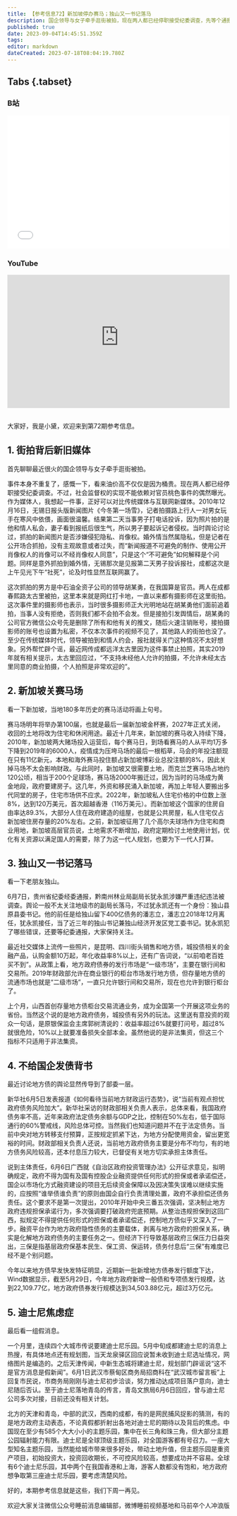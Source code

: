 ```yaml
---
title: 【参考信息72】新加坡停办赛马；独山又一书记落马
description: 国企领导与女子牵手逛街被拍，现在两人都已经停职接受纪委调查，先等个通报。不过，社会监督权的实现，不能依赖对官员桃色事件的偶然曝光。2010年，《无锡日报》头版发街拍照片，却意外曝光一堆地下恋情。这两件事儿正好对比一下新旧媒体。新加坡180多年的赛马活动将在明年结束，收回的土地将改为住宅和休闲用途。外资和移民涌入让新加坡住房紧张，此前已经征收了不少高尔夫球场。一个月内，4个大城市传闻要建迪士尼乐园，背后是城市焦虑。
published: true
date: 2023-09-04T14:45:51.359Z
tags: 
editor: markdown
dateCreated: 2023-07-18T08:04:19.780Z
---
```


## Tabs {.tabset}
### B站
<div style="position: relative; padding: 30% 45%;">
<iframe style="position: absolute; width: 100%; height: 100%; left: 0; top: 0;" src="//player.bilibili.com/player.html?&bvid=BV1ou411Y7sq&page=1&as_wide=1&high_quality=1&danmaku=1&autoplay=0" scrolling="no" border="0" frameborder="no" framespacing="0" allowfullscreen="true"></iframe>
</div>

### YouTube
<div style="position: relative; padding: 30% 45%;">
<iframe style="position: absolute; top: 0; left: 0; width: 100%; height: 100%;" src="https://www.youtube-nocookie.com/embed/YouTubeVID" title="YouTube video player" frameborder="0" allow="accelerometer; autoplay; clipboard-write; encrypted-media; gyroscope; picture-in-picture" allowfullscreen></iframe>
</div>

## 

大家好，我是小黛，欢迎来到第72期参考信息。

## 1. 街拍背后新旧媒体

首先聊聊最近很火的国企领导与女子牵手逛街被拍。

事件本身不重复了，感慨一下，看来油价高不仅仅是因为桶贵。现在两人都已经停职接受纪委调查。不过，社会监督权的实现不能依赖对官员桃色事件的偶然曝光。作为媒体人，我想起一件事，正好可以对比传统媒体与互联网新媒体。2010年12月16日，无锡日报头版新闻图片《今冬第一场雪》，记者拍摄路上行人一对男女玩手在寒风中依偎，画面很温馨。结果第二天当事男子打电话投诉，因为照片拍的是他和情人私会，妻子看到报纸后很生气，所以男子要起诉记者侵权。当时舆论讨论过，抓拍的新闻图片是否涉嫌侵犯隐私、肖像权。婚外情当然属隐私，但是记者在公开场合抓拍，没有主观故意或者过失，而“新闻报道不可避免的制作、使用公开肖像权人的肖像可以不经肖像权人同意”，只是这个“不可避免”如何解释是个问题。同样是意外抓拍到婚外情，无锡那次是见报第二天男子投诉报社，成都这次是上午见光下午“社死”，论及时性显然互联网赢了。

这次抓拍的男方是中石油全资子公司的领导胡某勇，在我国算是官员。两人在成都春熙路太古里被拍，这里本来就是网红打卡地，一直以来都有摄影师在这里街拍。这次事件里的摄影师也表示，当时很多摄影师正大光明地站在胡某勇他们面前追着拍，当事人没有拒绝，否则我们都不会拍不会发。但是接拍引发舆情后，胡某勇的公司官方微信公众号先是删除了所有和他有关的推文，随后火速注销账号，接拍摄影师的账号也设置为私密，不仅本次事件的视频不见了，其他路人的街拍也没了。至少在传统媒体时代，领导被拍到和情人约会，报社就得关门这种情况不太好想象。另外帮忙辟个谣，最近网传成都远洋太古里因为这件事禁止拍照，其实2019年就有相关提示，太古里回应过，“不支持未经他人允许的拍摄，不允许未经太古里同意的商业拍摄，个人拍照是非常欢迎的”。

## 2. 新加坡关赛马场

看一下新加坡，当地180多年历史的赛马活动将画上句号。

赛马场明年将举办第100届，也就是最后一届新加坡金杯赛，2027年正式关闭，收回的土地将改为住宅和休闲用途。最近十几年来，新加坡的赛马收入持续下降，2010年，新加坡两大赌场投入运营后，每个赛马日，到场看赛马的人从平均1万多下降到2019年的6000人，疫情成为压垮马场的最后一根稻草，马会的年投注额现在只有11亿新元，本地和海外赛马投住额占新加坡博彩业总投注额的8%，因此关掉马场不太会影响财政。与此同时，新加坡又很需要土地，而克兰芝赛马场占地约120公顷，相当于200个足球场，赛马场2000年搬迁过，因为当时的马场成为黄金地段，政府要建房子。这几年，外资和移民涌入新加坡，再加上年轻人要搬出多代同堂的房子，住宅市场供不应求。2022年，新加坡私人住宅价格的中位数上涨8%，达到120万美元，首次超越香港（116万美元）。而新加坡这个国家的住房自由率达89.3%，大部分人住在政府建造的组屋，也就是公共房屋，私人住宅仅占新加坡住房存量的20%左右。之前，新加坡征用了几个高尔夫球场作为住宅和商业用地，新加坡高层官员说，土地需求不断增加，政府定期检讨土地使用计划，优化有关资源以满足国人的需要，除了为这一代人规划，也要为下一代人打算。

## 3. 独山又一书记落马

看一下老朋友独山。

6月7日，贵州省纪委经委通报，黔南州林业局副局长犹永凯涉嫌严重违纪违法被调查。舆论一般不太关注地级市的副局长落马，不过犹永凯还有一个身份：独山县原县委书记。他的前任是给独山留下400亿债务的潘志立，潘志立2018年12月离任，犹永凯接任，当了近三年的独山书记兼独山经济开发区党工委书记。犹永凯犯了哪些错误，还要等纪委通报，大家保持关注。

最近社交媒体上流传一些照片，是昆明、四川街头销售和地方债，城投债相关的金融产品，认购金额10万起，年化收益率8%以上，还有广告词说，“以前咱老百姓买不到”。从政策上看，地方政府债券的发行市场是“一级市场”，主要在银行间和交易所。2019年财政部允许在商业银行的柜台市场发行地方债，但存量地方债的流通市场也就是“二级市场”，一直只允许银行间和交易所，现在也允许到银行柜台了。

上个月，山西首创存量地方债柜台交易流通业务，成为全国第一个开展这项业务的省份。当然这个说的是地方政府债务，城投债有另外的玩法。这里送有意投资的观众一句话，是原银保监会主席郭树清说的：收益率超过6%就要打问号，超过8%就很危险，10%以上就要准备损失全部本金。虽然他说的是非法集资，但这三个指标不只适用于非法集资。

## 4. 不给国企发债背书

最近讨论地方债的舆论显然传导到了部委一层。

新华社6月5日发表报道《如何看待当前地方财政运行态势》，说“当前有观点担忧政府债务风险加大”。新华社采访的财政部相关负责人表示，总体来看，我国政府债务率不高，近年来政府法定债务余额与GDP之比，控制在50%左右，低于国际通行的60%警戒线，风险总体可控。当然我们也知道问题并不在于法定债务。当前中央对地方转移支付预算，正按规定抓紧下达，为地方分配使用资金，留出更宽裕的时间。财政部相关负责人还说，当前地方政府债务主要是分布不均匀，有的地方债务风险较高，还本付息压力较大，已督促有关地方切实承担主体责任。

说到主体责任，6月6日广西就《自治区政府投资管理办法》公开征求意见，拟明确规定，政府不得为国有及国有控股企业融资提供任何形式的担保或者承诺偿还，国企以市场化方式融资建设的项目无后续资金保障以及因决策失误难以继续实施的，应按照“谁举债谁负责”的原则由国企自行负责清理处置，政府不承担偿还债务责任。这个要求不是第一次提出，2010年开始中央三番五次强调，坚决制止地方政府违规担保承诺行为，多次强调要打破政府兜底预期。从整治违规担保到这回广西，拟规定不得提供任何形式的担保或者承诺偿还，控制地方债似乎又深入了一步。融资平台作为地方政府隐性债务的主要载体，剥离与地方政府的担保关系，确实是化解地方政府债务的主要任务之一。但经济下行导致基层政府三保压力日益突出，三保是指基层政府保基本民生、保工资、保运转，债务付息后“三保”有难度已经不是个别问题。

今年以来地方债早发快发特征明显，近期新一批新增地方债券发行额度下达，Wind数据显示，截至5月29日，今年地方政府新增一般债和专项债发行规模，达到22,109.77亿，地方政府债券发行规模达到34,503.88亿元，超过3万亿元。

## 5. 迪士尼焦虑症

最后看一组假消息。

一个月里，连续四个大城市传说要建迪士尼乐园。5月中旬成都建迪士尼的消息上热搜，有具体地点还有规划图，当天龙泉驿区回应说暂未收到迪士尼选址情况，网络图片是编造的。之后天津传闻，中新生态城将建迪士尼，规划部门辟谣说“这不是官方消息是假新闻”。6月1日武汉市蔡甸区商务局招商科在“武汉城市留言板”上回复市民说，市商务局刚刚与迪士尼初步洽谈，努力推动达成项目落户意向，迪士尼随后否认。至于迪士尼落地青岛的传言，青岛文旅局6月6日回应，曾与迪士尼公司多次对接，目前还没有相关计划。

北方的天津和青岛，中部的武汉，西南的成都，有的是网民捕风捉影的猜测，有的是地方政府主动表态，不论真假都折射出各地对迪士尼的期待以及背后的焦虑。中国现在至少有585个大大小小的主题乐园，集中在长三角和珠三角，但大部分主题公园辐射能力有限。迪士尼是全球顶级主题乐园，对全国游客都有号召力。一座大型知名主题乐园，当然能给城市带来很多好处，带动土地升值，但主题乐园是重资产项目，初始投资大，投资回收期长，不可控风险较高，想要成功并不容易。全球有6个迪士尼乐园，其中两个在我国香港和上海，游客人数都没有饱和，地方政府想争取第三座迪士尼乐园，要考虑清楚风险。

好的，本期参考信息就是这些，我们下周一再见。

欢迎大家关注微信公众号睡前消息编辑部，微博睡前视频基地和马前卒个人冲浪版
